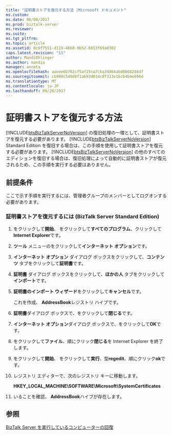 ```yaml
---
title: "証明書ストアを復元する方法 |Microsoft ドキュメント"
ms.custom: 
ms.date: 06/08/2017
ms.prod: biztalk-server
ms.reviewer: 
ms.suite: 
ms.tgt_pltfrm: 
ms.topic: article
ms.assetid: 0c6f7551-d119-4668-9b52-6013f69a0302
caps.latest.revision: "11"
author: MandiOhlinger
ms.author: mandia
manager: anneta
ms.openlocfilehash: aaeee6b762cf5af15ca7cba34864abd86682d4df
ms.sourcegitcommit: cb908c540d8f1a692d01dc8f313e16cb4b4e696d
ms.translationtype: MT
ms.contentlocale: ja-JP
ms.lasthandoff: 09/20/2017
---
```

# <a name="how-to-restore-the-certificate-store"></a>証明書ストアを復元する方法
[!INCLUDE[btsBizTalkServerNoVersion](../includes/btsbiztalkservernoversion-md.md)] の復旧処理の一環として、証明書ストアを復元する必要があります。 [!INCLUDE[btsBizTalkServerNoVersion](../includes/btsbiztalkservernoversion-md.md)] Standard Edition を復旧する場合は、この手順を使用して証明書ストアを復元する必要があります。 [!INCLUDE[btsBizTalkServerNoVersion](../includes/btsbiztalkservernoversion-md.md)] の他のすべてのエディションを復旧する場合は、復旧処理によって自動的に証明書ストアが復元されるため、この手順を実行する必要はありません。  
  
## <a name="prerequisites"></a>前提条件  
 ここで示す手順を実行するには、管理者グループのメンバーとしてログオンする必要があります。  
  
### <a name="to-restore-the-certificate-store-biztalk-server-standard-edition"></a>証明書ストアを復元するには (BizTalk Server Standard Edition)  
  
1.  をクリックして**開始**、 をクリックして**すべてのプログラム**、クリックして**Internet Explorer**です。  
  
2.  **ツール** メニューのをクリックして**インターネット オプション**です。  
  
3.  **インターネット オプション** ダイアログ ボックスをクリックして、**コンテンツ** タブをクリックして**証明書**です。  
  
4.  **証明書** ダイアログ ボックスをクリックして、**ほかの人** タブをクリックして**インポート**です。  
  
5.  **証明書のインポート ウィザード**をクリックして**キャンセル**です。  
  
     これを作成、 **AddressBook**レジストリ ハイブです。  
  
6.  **証明書**ダイアログ ボックスで、をクリックして**閉じる**です。  
  
7.  **インターネット オプション**ダイアログ ボックスで、をクリックして**OK**です。  
  
8.  をクリックして**ファイル**、順にクリック**閉じる**を Internet Explorer を終了します。  
  
9. をクリックして**開始**、 をクリックして**実行**、型**regedit**、順にクリック**ok**です。  
  
10. レジストリ エディターで、次のレジストリ キーに移動します。  
  
     **HKEY_LOCAL_MACHINE\SOFTWARE\Microsoft\SystemCertificates**  
  
11. いることを確認、 **AddressBook**ハイブが存在します。  
  
## <a name="see-also"></a>参照  
 [BizTalk Server を実行しているコンピューターの回復](../core/recovering-a-computer-running-biztalk-server.md)